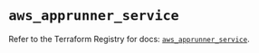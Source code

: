 # `aws_apprunner_service`

Refer to the Terraform Registry for docs: [`aws_apprunner_service`](https://registry.terraform.io/providers/hashicorp/aws/6.3.0/docs/resources/apprunner_service).
